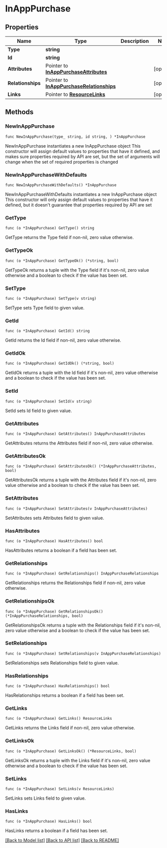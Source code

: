# InAppPurchase

## Properties

Name | Type | Description | Notes
------------ | ------------- | ------------- | -------------
**Type** | **string** |  | 
**Id** | **string** |  | 
**Attributes** | Pointer to [**InAppPurchaseAttributes**](InAppPurchaseAttributes.md) |  | [optional] 
**Relationships** | Pointer to [**InAppPurchaseRelationships**](InAppPurchaseRelationships.md) |  | [optional] 
**Links** | Pointer to [**ResourceLinks**](ResourceLinks.md) |  | [optional] 

## Methods

### NewInAppPurchase

`func NewInAppPurchase(type_ string, id string, ) *InAppPurchase`

NewInAppPurchase instantiates a new InAppPurchase object
This constructor will assign default values to properties that have it defined,
and makes sure properties required by API are set, but the set of arguments
will change when the set of required properties is changed

### NewInAppPurchaseWithDefaults

`func NewInAppPurchaseWithDefaults() *InAppPurchase`

NewInAppPurchaseWithDefaults instantiates a new InAppPurchase object
This constructor will only assign default values to properties that have it defined,
but it doesn't guarantee that properties required by API are set

### GetType

`func (o *InAppPurchase) GetType() string`

GetType returns the Type field if non-nil, zero value otherwise.

### GetTypeOk

`func (o *InAppPurchase) GetTypeOk() (*string, bool)`

GetTypeOk returns a tuple with the Type field if it's non-nil, zero value otherwise
and a boolean to check if the value has been set.

### SetType

`func (o *InAppPurchase) SetType(v string)`

SetType sets Type field to given value.


### GetId

`func (o *InAppPurchase) GetId() string`

GetId returns the Id field if non-nil, zero value otherwise.

### GetIdOk

`func (o *InAppPurchase) GetIdOk() (*string, bool)`

GetIdOk returns a tuple with the Id field if it's non-nil, zero value otherwise
and a boolean to check if the value has been set.

### SetId

`func (o *InAppPurchase) SetId(v string)`

SetId sets Id field to given value.


### GetAttributes

`func (o *InAppPurchase) GetAttributes() InAppPurchaseAttributes`

GetAttributes returns the Attributes field if non-nil, zero value otherwise.

### GetAttributesOk

`func (o *InAppPurchase) GetAttributesOk() (*InAppPurchaseAttributes, bool)`

GetAttributesOk returns a tuple with the Attributes field if it's non-nil, zero value otherwise
and a boolean to check if the value has been set.

### SetAttributes

`func (o *InAppPurchase) SetAttributes(v InAppPurchaseAttributes)`

SetAttributes sets Attributes field to given value.

### HasAttributes

`func (o *InAppPurchase) HasAttributes() bool`

HasAttributes returns a boolean if a field has been set.

### GetRelationships

`func (o *InAppPurchase) GetRelationships() InAppPurchaseRelationships`

GetRelationships returns the Relationships field if non-nil, zero value otherwise.

### GetRelationshipsOk

`func (o *InAppPurchase) GetRelationshipsOk() (*InAppPurchaseRelationships, bool)`

GetRelationshipsOk returns a tuple with the Relationships field if it's non-nil, zero value otherwise
and a boolean to check if the value has been set.

### SetRelationships

`func (o *InAppPurchase) SetRelationships(v InAppPurchaseRelationships)`

SetRelationships sets Relationships field to given value.

### HasRelationships

`func (o *InAppPurchase) HasRelationships() bool`

HasRelationships returns a boolean if a field has been set.

### GetLinks

`func (o *InAppPurchase) GetLinks() ResourceLinks`

GetLinks returns the Links field if non-nil, zero value otherwise.

### GetLinksOk

`func (o *InAppPurchase) GetLinksOk() (*ResourceLinks, bool)`

GetLinksOk returns a tuple with the Links field if it's non-nil, zero value otherwise
and a boolean to check if the value has been set.

### SetLinks

`func (o *InAppPurchase) SetLinks(v ResourceLinks)`

SetLinks sets Links field to given value.

### HasLinks

`func (o *InAppPurchase) HasLinks() bool`

HasLinks returns a boolean if a field has been set.


[[Back to Model list]](../README.md#documentation-for-models) [[Back to API list]](../README.md#documentation-for-api-endpoints) [[Back to README]](../README.md)



